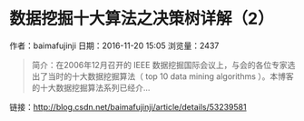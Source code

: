 # 数据挖掘十大算法之决策树详解（2）
作者：baimafujinji
日期：2016-11-20 15:05
浏览量：2437
> 简介：在2006年12月召开的 IEEE 数据挖掘国际会议上，与会的各位专家选出了当时的十大数据挖掘算法（ top 10 data mining algorithms ）。本博客的十大数据挖掘算法系列已经介...

 链接：http://blog.csdn.net/baimafujinji/article/details/53239581
